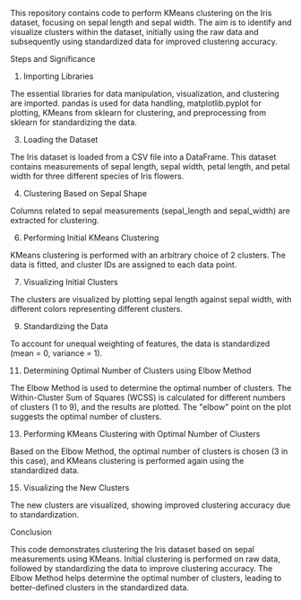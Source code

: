 This repository contains code to perform KMeans clustering on the Iris dataset, focusing on sepal length and sepal width. The aim is to identify and visualize clusters within the dataset, initially using the raw data and subsequently using standardized data for improved clustering accuracy.

Steps and Significance
1. Importing Libraries
   
The essential libraries for data manipulation, visualization, and clustering are imported. pandas is used for data handling, matplotlib.pyplot for plotting, KMeans from sklearn for clustering, and preprocessing from sklearn for standardizing the data.

3. Loading the Dataset

The Iris dataset is loaded from a CSV file into a DataFrame. This dataset contains measurements of sepal length, sepal width, petal length, and petal width for three different species of Iris flowers.

4. Clustering Based on Sepal Shape

Columns related to sepal measurements (sepal_length and sepal_width) are extracted for clustering.

6. Performing Initial KMeans Clustering
   
KMeans clustering is performed with an arbitrary choice of 2 clusters. The data is fitted, and cluster IDs are assigned to each data point.

7. Visualizing Initial Clusters
   
The clusters are visualized by plotting sepal length against sepal width, with different colors representing different clusters.

9. Standardizing the Data
    
To account for unequal weighting of features, the data is standardized (mean = 0, variance = 1).

11. Determining Optimal Number of Clusters using Elbow Method
    
The Elbow Method is used to determine the optimal number of clusters. The Within-Cluster Sum of Squares (WCSS) is calculated for different numbers of clusters (1 to 9), and the results are plotted. The "elbow" point on the plot suggests the optimal number of clusters.

13. Performing KMeans Clustering with Optimal Number of Clusters
    
Based on the Elbow Method, the optimal number of clusters is chosen (3 in this case), and KMeans clustering is performed again using the standardized data.

15. Visualizing the New Clusters
    
The new clusters are visualized, showing improved clustering accuracy due to standardization.

Conclusion

This code demonstrates clustering the Iris dataset based on sepal measurements using KMeans. Initial clustering is performed on raw data, followed by standardizing the data to improve clustering accuracy. The Elbow Method helps determine the optimal number of clusters, leading to better-defined clusters in the standardized data.
